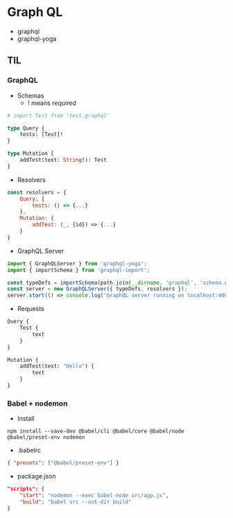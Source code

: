 # Graph QL

-   graphql
-   graphql-yoga

## TIL

### GraphQL

-   Schemas
    -   ! means required

```graphql
# import Test from 'test.graphql'

type Query {
    tests: [Test]!
}

type Mutation {
    addTest(text: String!): Test
}
```

-   Resolvers

```JavaScript
const resolvers = {
    Query: {
        tests: () => {...}
    },
    Mutation: {
        addTest: (_, {id}) => {...}
    }
}
```

-   GraphQL Server

```JavaScript
import { GraphQLServer } from 'graphql-yoga';
import { importSchema } from 'graphql-import';

const typeDefs = importSchema(path.join(__dirname, 'graphql', 'schema.graphql'));
const server = new GraphQLServer({ typeDefs, resolvers });
server.start(() => console.log('GraphQL server running on localhost:4000'));
```

-   Requests

```graphql
Query {
    Test {
        text
    }
}
```

```graphql
Mutation {
    addTest(text: "Hello") {
        text
    }
}
```

### Babel + nodemon

-   Install

```Shell
npm install --save-dev @babel/cli @babel/core @babel/node @babel/preset-env nodemon
```

-   .babelrc

```JSON
{ "presets": ["@babel/preset-env"] }
```

-   package.json

```JSON
"scripts": {
    "start": "nodemon --exec babel-node src/app.js",
    "build": "babel src --out-dir build"
}
```
